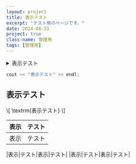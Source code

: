 ```yaml
---
layout: project
title: 表示テスト
excerpt: "テスト用のページです。"
date: 2024-08-31
project: true
class-name: 管理用
tags: [管理用]
---
```


<details>
  <summary>表示テスト</summary>
  <p>
    表示テスト
  </p>
  
~~~c++
cout << "表示テスト" << endl;
~~~

<h2 id="test">表示テスト</h2>

\\[
\textrm{表示テスト}
\\]

</details>

  
~~~c++
cout << "表示テスト" << endl;
~~~


<h2 id="test2">表示テスト</h2>

\\[
\textrm{表示テスト}
\\]

|表示|テスト|
|----|----|
|表示|テスト|

|表示|テスト|表示|テスト|
|表示|テスト|表示|テスト|



